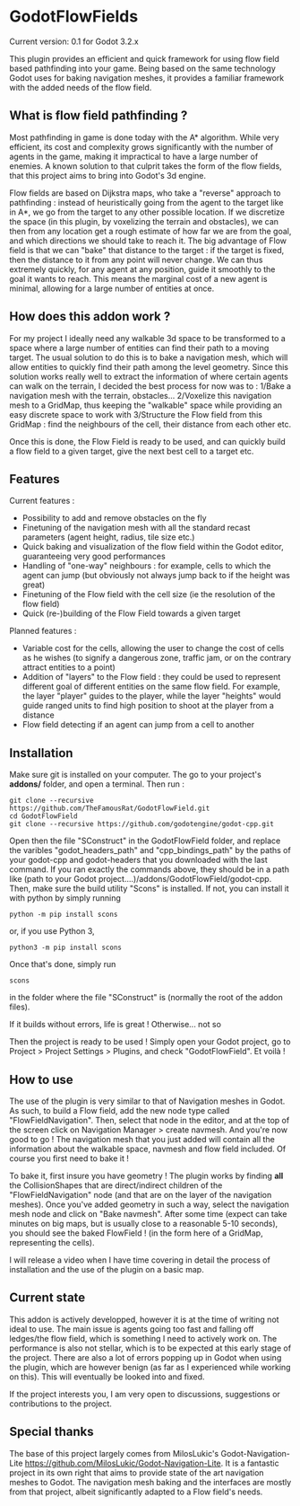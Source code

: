 # GodotFlowFields
Current version: 0.1 for Godot 3.2.x

This plugin provides an efficient and quick framework for using flow field based pathfinding into your game. Being based on the same technology Godot uses for baking navigation meshes, it provides a familiar framework with the added needs of the flow field.

## What is flow field pathfinding ?

Most pathfinding in game is done today with the A* algorithm. While very efficient, its cost and complexity grows significantly with the number of agents in the game, making it impractical to have a large number of enemies. A known solution to that culprit takes the form of the flow fields, that this project aims to bring into Godot's 3d engine. 

Flow fields are based on Dijkstra maps, who take a "reverse" approach to pathfinding : instead of heuristically going from the agent to the target like in A*, we go from the target to any other possible location. If we discretize the space (in this plugin, by voxelizing the terrain and obstacles), we can then from any location get a rough estimate of how far we are from the goal, and which directions we should take to reach it. The big advantage of Flow field is that we can "bake" that distance to the target : if the target is fixed, then the distance to it from any point will never change. We can thus extremely quickly, for any agent at any position, guide it smoothly to the goal it wants to reach. This means the marginal cost of a new agent is minimal, allowing for a large number of entities at once.

## How does this addon work ?

For my project I ideally need any walkable 3d space to be transformed to a space where a large number of entities can find their path to a moving target. The usual solution to do this is to bake a navigation mesh, which will allow entities to quickly find their path among the level geometry. Since this solution works really well to extract the information of where certain agents can walk on the terrain, I decided the best process for now was to :
	1/Bake a navigation mesh with the terrain, obstacles...
	2/Voxelize this navigation mesh to a GridMap, thus keeping the "walkable" space while providing an easy discrete space to work with
	3/Structure the Flow field from this GridMap : find the neighbours of the cell, their distance from each other etc.
	
Once this is done, the Flow Field is ready to be used, and can quickly build a flow field to a given target, give the next best cell to a target etc.

## Features

Current features :
 - Possibility to add and remove obstacles on the fly
 - Finetuning of the navigation mesh with all the standard recast parameters (agent height, radius, tile size etc.)
 - Quick baking and visualization of the flow field within the Godot editor, guaranteeing very good performances 
 - Handling of "one-way" neighbours : for example, cells to which the agent can jump (but obviously not always jump back to if the height was great)
 - Finetuning of the Flow field with the cell size (ie the resolution of the flow field)
 - Quick (re-)building of the Flow Field towards a given target

Planned features :
 - Variable cost for the cells, allowing the user to change the cost of cells as he wishes (to signify a dangerous zone, traffic jam, or on the contrary attract entities to a point)
 - Addition of "layers" to the Flow field : they could be used to represent different goal of different entities on the same flow field. For example, the layer "player" guides to the player, while the layer "heights" would guide ranged units to find high position to shoot at the player from a distance
 - Flow field detecting if an agent can jump from a cell to another
 
## Installation

Make sure git is installed on your computer. The go to your project's **addons/** folder, and open a terminal. Then run :

```
git clone --recursive https://github.com/TheFamousRat/GodotFlowField.git 
cd GodotFlowField
git clone --recursive https://github.com/godotengine/godot-cpp.git
```

Open then the file "SConstruct" in the GodotFlowField folder, and replace the varibles "godot_headers_path" and "cpp_bindings_path" by the paths of your godot-cpp and godot-headers that you downloaded with the last command. If you ran exactly the commands above, they should be in a path like (path to your Godot project....)/addons/GodotFlowField/godot-cpp. 
Then, make sure the build utility "Scons" is installed. If not, you can install it with python by simply running 
 
```
python -m pip install scons
```

or, if you use Python 3,

```
python3 -m pip install scons
```

Once that's done, simply run 

```
scons
```

in the folder where the file "SConstruct" is (normally the root of the addon files).

If it builds without errors, life is great ! Otherwise... not so

Then the project is ready to be used ! Simply open your Godot project, go to Project > Project Settings > Plugins, and check "GodotFlowField". Et voilà !

## How to use

The use of the plugin is very similar to that of Navigation meshes in Godot. As such, to build a Flow field, add the new node type called "FlowFieldNavigation". Then, select that node in the editor, and at the top of the screen click on Navigation Manager > create navmesh. And you're now good to go ! The navigation mesh that you just added will contain all the information about the walkable space, navmesh and flow field included. Of course you first need to bake it !

To bake it, first insure you have geometry ! The plugin works by finding **all** the CollisionShapes that are direct/indirect children of the "FlowFieldNavigation" node (and that are on the layer of the navigation meshes). Once you've added geometry in such a way, select the navigation mesh node and click on "Bake navmesh". After some time (expect can take minutes on big maps, but is usually close to a reasonable 5-10 seconds), you should see the baked FlowField ! (in the form here of a GridMap, representing the cells).

I will release a video when I have time covering in detail the process of installation and the use of the plugin on a basic map. 

## Current state 

This addon is actively developped, however it is at the time of writing not ideal to use. The main issue is agents going too fast and falling off ledges/the flow field, which is something I need to actively work on. The performance is also not stellar, which is to be expected at this early stage of the project. There are also a lot of errors popping up in Godot when using the plugin, which are however benign (as far as I experienced while working on this). This will eventually be looked into and fixed.

If the project interests you, I am very open to discussions, suggestions or contributions to the project.
 
## Special thanks

The base of this project largely comes from MilosLukic's Godot-Navigation-Lite https://github.com/MilosLukic/Godot-Navigation-Lite. It is a fantastic project in its own right that aims to provide state of the art navigation meshes to Godot. The navigation mesh baking and the interfaces are mostly from that project, albeit significantly adapted to a Flow field's needs.
